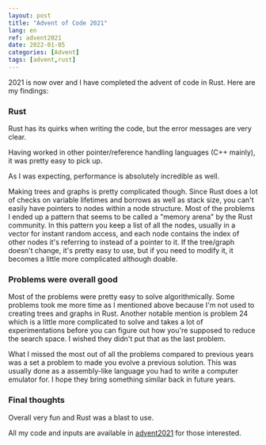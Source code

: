 ```yaml
---
layout: post
title: "Advent of Code 2021"
lang: en
ref: advent2021
date: 2022-01-05
categories: [Advent]
tags: [advent,rust]
---
```

2021 is now over and I have completed the advent of code in Rust. Here are my findings:

### Rust
Rust has its quirks when writing the code, but the error messages are very clear. 

Having worked in other pointer/reference handling languages (C++ mainly), it was pretty easy to pick up. 

As I was expecting, performance is absolutely incredible as well.

Making trees and graphs is pretty complicated though. Since Rust does a lot of checks on variable lifetimes and borrows as well as stack size, you can't easily have pointers to nodes within a node structure. Most of the problems I ended up a pattern that seems to be called a "memory arena" by the Rust community. In this pattern you keep a list of all the nodes, usually in a vector for instant random access, and each node contains the index of other nodes it's referring to instead of a pointer to it. If the tree/graph doesn't change, it's pretty easy to use, but if you need to modify it, it becomes a little more complicated although doable.

### Problems were overall good
Most of the problems were pretty easy to solve algorithmically. Some problems took me more time as I mentioned above because I'm not used to creating trees and graphs in Rust. Another notable mention is problem 24 which is a little more complicated to solve and takes a lot of experimentations before you can figure out how you're supposed to reduce the search space. I wished they didn't put that as the last problem.

What I missed the most out of all the problems compared to previous years was a set a problem to made you evolve a previous solution. This was usually done as a assembly-like language you had to write a computer emulator for. I hope they bring something similar back in future years.

### Final thoughts
Overall very fun and Rust was a blast to use.

All my code and inputs are available in [advent2021](https://github.com/lavoiecsh/lavoiecsh.github.io/tree/master/code/advent2021) for those interested.
